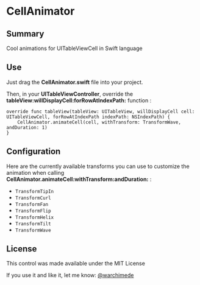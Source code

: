 CellAnimator
============

## Summary
Cool animations for UITableViewCell in Swift language

## Use
Just drag the **CellAnimator.swift** file into your project.

Then, in your **UITableViewController**, override the **tableView:willDisplayCell:forRowAtIndexPath:** function :

    override func tableView(tableView: UITableView, willDisplayCell cell: UITableViewCell, forRowAtIndexPath indexPath: NSIndexPath) {
        CellAnimator.animateCell(cell, withTransform: TransformWave, andDuration: 1)
    }

## Configuration
Here are the currently available transforms you can use to customize the animation
when calling **CellAnimator.animateCell:withTransform:andDuration:** :

  + `TransformTipIn`
  + `TransformCurl`
  + `TransformFan`
  + `TransformFlip`
  + `TransformHelix`
  + `TransformTilt`
  + `TransformWave`

## License
This control was made available under the MIT License

If you use it and like it, let me know: [@warchimede](http://twitter.com/warchimede)

